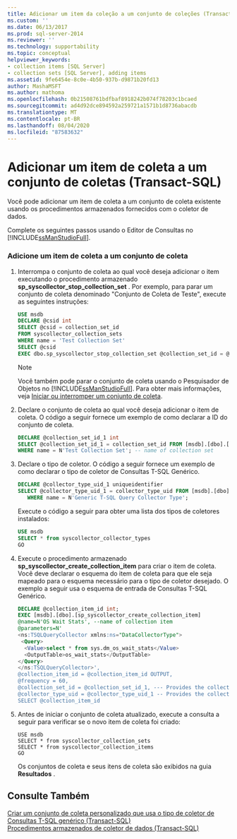 ```yaml
---
title: Adicionar um item da coleção a um conjunto de coleções (Transact-SQL)   Microsoft Docs
ms.custom: ''
ms.date: 06/13/2017
ms.prod: sql-server-2014
ms.reviewer: ''
ms.technology: supportability
ms.topic: conceptual
helpviewer_keywords:
- collection items [SQL Server]
- collection sets [SQL Server], adding items
ms.assetid: 9fe6454e-8c0e-4b50-937b-d9871b20fd13
author: MashaMSFT
ms.author: mathoma
ms.openlocfilehash: 0b21508761bdfbaf8918242b074f78203c1bcaed
ms.sourcegitcommit: ad4d92dce894592a259721a1571b1d8736abacdb
ms.translationtype: MT
ms.contentlocale: pt-BR
ms.lasthandoff: 08/04/2020
ms.locfileid: "87583632"
---
```

# <a name="add-a-collection-item-to-a-collection-set-transact-sql"></a>Adicionar um item de coleta a um conjunto de coletas (Transact-SQL)
  Você pode adicionar um item de coleta a um conjunto de coleta existente usando os procedimentos armazenados fornecidos com o coletor de dados.  
  
 Complete os seguintes passos usando o Editor de Consultas no [!INCLUDE[ssManStudioFull](../../includes/ssmanstudiofull-md.md)].  
  
### <a name="add-a-collection-item-to-a-collection-set"></a>Adicione um item de coleta a um conjunto de coleta  
  
1.  Interrompa o conjunto de coleta ao qual você deseja adicionar o item executando o procedimento armazenado **sp_syscollector_stop_collection_set** . Por exemplo, para parar um conjunto de coleta denominado "Conjunto de Coleta de Teste", execute as seguintes instruções:  
  
    ```sql  
    USE msdb  
    DECLARE @csid int  
    SELECT @csid = collection_set_id  
    FROM syscollector_collection_sets  
    WHERE name = 'Test Collection Set'  
    SELECT @csid  
    EXEC dbo.sp_syscollector_stop_collection_set @collection_set_id = @csid  
    ```  
  
    > [!NOTE]  
    >  Você também pode parar o conjunto de coleta usando o Pesquisador de Objetos no [!INCLUDE[ssManStudioFull](../../includes/ssmanstudiofull-md.md)]. Para obter mais informações, veja [Iniciar ou interromper um conjunto de coleta](start-or-stop-a-collection-set.md).  
  
2.  Declare o conjunto de coleta ao qual você deseja adicionar o item de coleta. O código a seguir fornece um exemplo de como declarar a ID do conjunto de coleta.  
  
    ```sql  
    DECLARE @collection_set_id_1 int  
    SELECT @collection_set_id_1 = collection_set_id FROM [msdb].[dbo].[syscollector_collection_sets]  
    WHERE name = N'Test Collection Set'; -- name of collection set  
    ```  
  
3.  Declare o tipo de coletor. O código a seguir fornece um exemplo de como declarar o tipo de coletor de Consultas T-SQL Genérico.  
  
    ```sql  
    DECLARE @collector_type_uid_1 uniqueidentifier  
    SELECT @collector_type_uid_1 = collector_type_uid FROM [msdb].[dbo].[syscollector_collector_types]   
       WHERE name = N'Generic T-SQL Query Collector Type';  
    ```  
  
     Execute o código a seguir para obter uma lista dos tipos de coletores instalados:  
  
    ```sql  
    USE msdb  
    SELECT * from syscollector_collector_types  
    GO  
    ```  
  
4.  Execute o procedimento armazenado **sp_syscollector_create_collection_item** para criar o item de coleta. Você deve declarar o esquema do item de coleta para que ele seja mapeado para o esquema necessário para o tipo de coletor desejado. O exemplo a seguir usa o esquema de entrada de Consultas T-SQL Genérico.  
  
    ```sql  
    DECLARE @collection_item_id int;  
    EXEC [msdb].[dbo].[sp_syscollector_create_collection_item]   
    @name=N'OS Wait Stats', --name of collection item  
    @parameters=N'  
    <ns:TSQLQueryCollector xmlns:ns="DataCollectorType">  
     <Query>  
      <Value>select * from sys.dm_os_wait_stats</Value>  
      <OutputTable>os_wait_stats</OutputTable>  
    </Query>  
    </ns:TSQLQueryCollector>',  
    @collection_item_id = @collection_item_id OUTPUT,  
    @frequency = 60,  
    @collection_set_id = @collection_set_id_1, --- Provides the collection set ID number  
    @collector_type_uid = @collector_type_uid_1 -- Provides the collector type UID  
    SELECT @collection_item_id     
    ```  
  
5.  Antes de iniciar o conjunto de coleta atualizado, execute a consulta a seguir para verificar se o novo item de coleta foi criado:  
  
    ```xaml  
    USE msdb  
    SELECT * from syscollector_collection_sets  
    SELECT * from syscollector_collection_items  
    GO  
    ```  
  
     Os conjuntos de coleta e seus itens de coleta são exibidos na guia **Resultados** .  
  
## <a name="see-also"></a>Consulte Também  
 [Criar um conjunto de coleta personalizado que usa o tipo de coletor de Consultas T-SQL genérico &#40;Transact-SQL&#41;](create-custom-collection-set-generic-t-sql-query-collector-type.md)   
 [Procedimentos armazenados de coletor de dados &#40;Transact-SQL&#41;](/sql/relational-databases/system-stored-procedures/data-collector-stored-procedures-transact-sql)  
  
  
